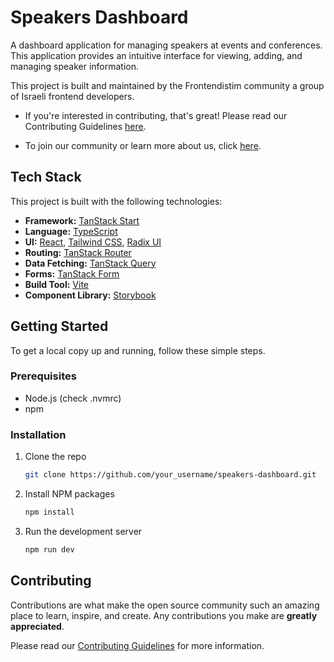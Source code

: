 # Speakers Dashboard

A dashboard application for managing speakers at events and conferences.
This application provides an intuitive interface for viewing, adding, and managing speaker information.

This project is built and maintained by the Frontendistim community a group of Israeli frontend developers.
- If you're interested in contributing, that's great! Please read our Contributing Guidelines [here](CONTRIBUTING.md).

- To join our community or learn more about us, click [here](https://enpitech.dev/community).

## Tech Stack

This project is built with the following technologies:

-   **Framework:** [TanStack Start](https://tanstack.com/start/v1)
-   **Language:** [TypeScript](https://www.typescriptlang.org/)
-   **UI:** [React](https://react.dev/), [Tailwind CSS](https://tailwindcss.com/), [Radix UI](https://www.radix-ui.com/)
-   **Routing:** [TanStack Router](https://tanstack.com/router/v1)
-   **Data Fetching:** [TanStack Query](https://tanstack.com/query/v5)
-   **Forms:** [TanStack Form](https://tanstack.com/form/v0)
-   **Build Tool:** [Vite](https://vitejs.dev/)
-   **Component Library:** [Storybook](https://storybook.js.org/)

## Getting Started

To get a local copy up and running, follow these simple steps.

### Prerequisites

-   Node.js (check .nvmrc)
-   npm

### Installation

1.  Clone the repo
    ```sh
    git clone https://github.com/your_username/speakers-dashboard.git
    ```
2.  Install NPM packages
    ```sh
    npm install
    ```
3.  Run the development server
    ```sh
    npm run dev
    ```

## Contributing

Contributions are what make the open source community such an amazing place to learn, inspire, and create. Any contributions you make are **greatly appreciated**.

Please read our [Contributing Guidelines](CONTRIBUTING.md) for more information.
